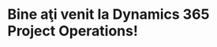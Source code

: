 # <a name="welcome-to-dynamics-365-project-operations"></a>Bine aţi venit la Dynamics 365 Project Operations!